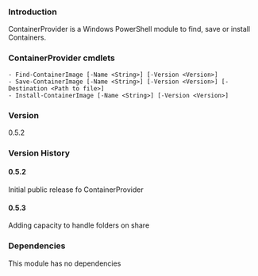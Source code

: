 ### Introduction
ContainerProvider is a Windows PowerShell module to find, save or install Containers.

### ContainerProvider cmdlets
	- Find-ContainerImage [-Name <String>] [-Version <Version>]
	- Save-ContainerImage [-Name <String>] [-Version <Version>] [-Destination <Path to file>]
	- Install-ContainerImage [-Name <String>] [-Version <Version>]

### Version
0.5.2

### Version History

#### 0.5.2
Initial public release fo ContainerProvider

#### 0.5.3
Adding capacity to handle folders on share 

### Dependencies
This module has no dependencies

